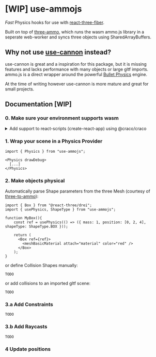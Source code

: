 # [WIP] use-ammojs

*Fast* Physics hooks for use with [react-three-fiber](https://github.com/pmndrs/react-three-fiber).

Built on top of [three-ammo](https://github.com/infinitelee/three-ammo), which runs the wasm ammo.js library in a seperate web-worker and syncs three objects using SharedArrayBuffers.

## Why not use [use-cannon](https://github.com/pmndrs/use-cannon) instead?

use-cannon is great and a inspiration for this package, but it is missing features and lacks performance with many objects or large gltf imports. ammo.js is a direct wrapper around the powerful [Bullet Physics](http://www.bulletphysics.org/) engine.

At the time of writing however use-cannon is more mature and great for small projects.


## Documentation [WIP]

### 0. Make sure your environment supports wasm

<details> 
<summary> Add support to react-scripts (create-react-app) using @craco/craco </summary>

1. `yarn add @craco/craco --dev`
2. Replace `react-scripts` with `craco` in your `package.json` (see [@craco/craco](https://www.npmjs.com/package/@craco/craco) documentation)
3. Add `craco.config.js` to project root:
```js
const { addBeforeLoader, loaderByName } = require("@craco/craco");

module.exports = {
  webpack: {
    configure: (webpackConfig) => {
      const wasmExtensionRegExp = /\.wasm$/;
      webpackConfig.resolve.extensions.push(".wasm");

      webpackConfig.module.rules.forEach((rule) => {
        (rule.oneOf || []).forEach((oneOf) => {
          if (oneOf.loader && oneOf.loader.indexOf("file-loader") >= 0) {
            oneOf.exclude.push(wasmExtensionRegExp);
          }
        });
      });

      const wasmLoader = {
        test: /\.wasm$/,
        type: "javascript/auto",
        loaders: ["file-loader"],
      };

      addBeforeLoader(webpackConfig, loaderByName("file-loader"), wasmLoader);

      return webpackConfig;
    },
  },
};
```

For local development with `yarn link` also add: 

```js
const path = require("path");

[...]

// Fix that prevents a duplicate react library being used when using a linked yarn package
webpackConfig.resolve.alias = {
  ...webpackConfig.resolve.alias,
  react: path.resolve("./node_modules/react"),
  "react-three-fiber": path.resolve("./node_modules/react-three-fiber"),
  three: path.resolve("./node_modules/three"),
};

[...]
```


</details>

### 1. Wrap your scene in a Physics Provider
```tsx
import { Physics } from "use-ammojs";

<Physics drawDebug>
  [...] 
</Physics>
```

### 2. Make objects physical

Automatically parse Shape parameters from the three Mesh (courtesy of [three-to-ammo](https://github.com/InfiniteLee/three-to-ammo)):

```tsx
import { Box } from "@react-three/drei";
import { usePhysics, ShapeType } from "use-ammojs";

function MyBox(){
    const ref = usePhysics(() => ({ mass: 1, position: [0, 2, 4], shapeType: ShapeType.BOX }));

    return (
      <Box ref={ref}>
        <meshBasicMaterial attach="material" color="red" />
      </Box>
    );
}
```

or define Collision Shapes manually:
```
TODO
```

or add collisions to an imported gltf scene:
```
TODO
```

### 3.a Add Constraints

```
TODO
```


### 3.b Add Raycasts

```
TODO
```


### 4 Update positions